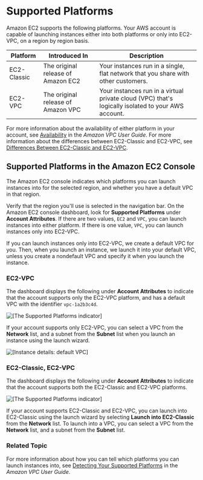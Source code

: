 # Supported Platforms<a name="ec2-supported-platforms"></a>

Amazon EC2 supports the following platforms\. Your AWS account is capable of launching instances either into both platforms or only into EC2\-VPC, on a region by region basis\. 


| Platform | Introduced In | Description | 
| --- | --- | --- | 
|  EC2\-Classic  |  The original release of Amazon EC2  |  Your instances run in a single, flat network that you share with other customers\.  | 
|  EC2\-VPC  |  The original release of Amazon VPC  |  Your instances run in a virtual private cloud \(VPC\) that's logically isolated to your AWS account\.  | 

For more information about the availability of either platform in your account, see [Availability](http://docs.aws.amazon.com/vpc/latest/userguide/default-vpc.html#default-vpc-availability) in the *Amazon VPC User Guide*\. For more information about the differences between EC2\-Classic and EC2\-VPC, see [Differences Between EC2\-Classic and EC2\-VPC](using-vpc.md#differences-ec2-classic-vpc)\.

## Supported Platforms in the Amazon EC2 Console<a name="console-updates"></a>

The Amazon EC2 console indicates which platforms you can launch instances into for the selected region, and whether you have a default VPC in that region\.

Verify that the region you'll use is selected in the navigation bar\. On the Amazon EC2 console dashboard, look for **Supported Platforms** under **Account Attributes**\. If there are two values, `EC2` and `VPC`, you can launch instances into either platform\. If there is one value, `VPC`, you can launch instances only into EC2\-VPC\.

If you can launch instances only into EC2\-VPC, we create a default VPC for you\. Then, when you launch an instance, we launch it into your default VPC, unless you create a nondefault VPC and specify it when you launch the instance\.

### EC2\-VPC<a name="vpc-only"></a>

The dashboard displays the following under **Account Attributes** to indicate that the account supports only the EC2\-VPC platform, and has a default VPC with the identifier `vpc-1a2b3c4d`\.

![\[The Supported Platforms indicator\]](http://docs.aws.amazon.com/AWSEC2/latest/WindowsGuide/images/vpc_indicator.png)

If your account supports only EC2\-VPC, you can select a VPC from the **Network** list, and a subnet from the **Subnet** list when you launch an instance using the launch wizard\.

![\[Instance details: default VPC\]](http://docs.aws.amazon.com/AWSEC2/latest/WindowsGuide/images/vpc_only_launch.png)

### EC2\-Classic, EC2\-VPC<a name="both-platforms"></a>

The dashboard displays the following under **Account Attributes** to indicate that the account supports both the EC2\-Classic and EC2\-VPC platforms\.

![\[The Supported Platforms indicator\]](http://docs.aws.amazon.com/AWSEC2/latest/WindowsGuide/images/classic_indicator.png)

If your account supports EC2\-Classic and EC2\-VPC, you can launch into EC2\-Classic using the launch wizard by selecting **Launch into EC2\-Classic** from the **Network** list\. To launch into a VPC, you can select a VPC from the **Network** list, and a subnet from the **Subnet** list\.

### Related Topic<a name="related-topic"></a>

For more information about how you can tell which platforms you can launch instances into, see [Detecting Your Supported Platforms](http://docs.aws.amazon.com/vpc/latest/userguide/default-vpc.html#detecting-platform) in the *Amazon VPC User Guide*\.